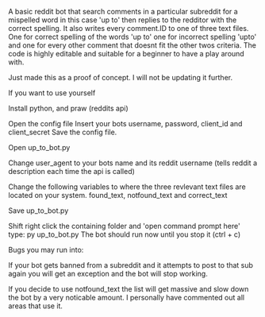 A basic reddit bot that search comments in a particular subreddit for a mispelled word in this case 'up to'
then replies to the redditor with the correct spelling.
It also writes every comment.ID to one of three text files. One for correct spelling of the words 'up to'
one for incorrect spelling 'upto' and one for every other comment that doesnt fit the other twos criteria.
The code is highly editable and suitable for a beginner to have a play around with.

Just made this as a proof of concept. I will not be updating it further.

If you want to use yourself

Install python, and praw (reddits api)

Open the config file
Insert your bots
username, password, client_id and client_secret
Save the config file.

Open up_to_bot.py

Change user_agent to your bots name and its reddit username 
(tells reddit a description each time the api is called)

Change the following variables to where the 
three revlevant text files are located on your system.
found_text, notfound_text and correct_text

Save up_to_bot.py

Shift right click the containing folder and 'open command prompt here'
type: py up_to_bot.py
The bot should run now until you stop it (ctrl + c)

Bugs you may run into:

If your bot gets banned from a subreddit and it attempts to post to that sub again
you will get an exception and the bot will stop working.

If you decide to use notfound_text the list will get massive and slow down the bot by
a very noticable amount. I personally have commented out all areas that use it.
